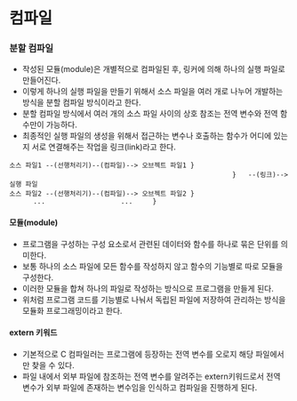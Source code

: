 컴파일
==
### 분할 컴파일
* 작성된 모듈(module)은 개별적으로 컴파일된 후, 링커에 의해 하나의 실행 파일로 만들어진다.
* 이렇게 하나의 실행 파일을 만들기 위해서 소스 파일을 여러 개로 나누어 개발하는 방식을 분할 컴파일 방식이라고 한다.
* 분할 컴파일 방식에서 여러 개의 소스 파일 사이의 상호 참조는 전역 변수와 전역 함수만이 가능하다.
* 최종적인 실행 파일의 생성을 위해서 접근하는 변수나 호출하는 함수가 어디에 있는지 서로 연결해주는 작업을 링크(link)라고 한다.
```
소스 파일1 --(선행처리기)--(컴파일)--> 오브젝트 파일1	}
                                                        }	--(링크)-->	실행 파일
소스 파일2 --(선행처리기)--(컴파일)--> 오브젝트 파일2	}  
      ...					...     }
```

#### 모듈(module)
* 프로그램을 구성하는 구성 요소로서 관련된 데이터와 함수를 하나로 묶은 단위를 의미한다.
* 보통 하나의 소스 파일에 모든 함수를 작성하지 않고 함수의 기능별로 따로 모듈을 구성한다.
* 이러한 모듈을 합쳐 하나의 파일로 작성하는 방식으로 프로그램을 만들게 된다.
* 위처럼 프로그램 코드를 기능별로 나눠서 독립된 파일에 저장하여 관리하는 방식을 모듈화 프로그래밍이라고 한다.

#### extern 키워드
* 기본적으로 C 컴파일러는 프로그램에 등장하는 전역 변수를 오로지 해당 파일에서만 찾을 수 있다.
* 파일 내에서 외부 파일에 참조하는 전역 변수를 알려주는 extern키워드로서 전역 변수가 외부 파일에 존재하는 변수임을 인식하고 컴파일을 진행하게 된다.	

```cpp




```














